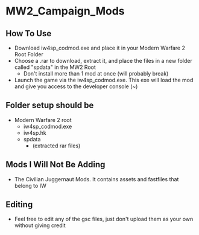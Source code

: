 # MW2_Campaign_Mods

## How To Use
- Download iw4sp_codmod.exe and place it in your Modern Warfare 2 Root Folder
- Choose a .rar to download, extract it, and place the files in a new folder called "spdata" in the MW2 Root
  - Don't install more than 1 mod at once (will probably break)
- Launch the game via the iw4sp_codmod.exe. This exe will load the mod and give you access to the developer console (~)

## Folder setup should be
- Modern Warfare 2 root
  - iw4sp_codmod.exe
  - iw4sp.hk
  - spdata
    - (extracted rar files)
    
## Mods I Will Not Be Adding
- The Civilian Juggernaut Mods. It contains assets and fastfiles that belong to IW
    
## Editing
- Feel free to edit any of the gsc files, just don't upload them as your own without giving credit
